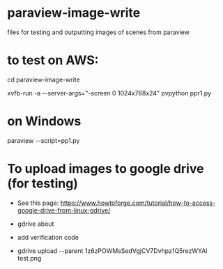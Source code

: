 # paraview-image-write
files for testing and outputting images of scenes from paraview

# to test on AWS:
cd paraview-image-write

xvfb-run -a --server-args="-screen 0 1024x768x24" pvpython ppr1.py

# on Windows
paraview --script=pp1.py


# To upload images to google drive (for testing)
- See this page: https://www.howtoforge.com/tutorial/how-to-access-google-drive-from-linux-gdrive/

- gdrive about

- add verification code

-  gdrive upload --parent 1z6zPOWMsSedVgjCV7Dvhpz1Q5rezWYAl  test.png
